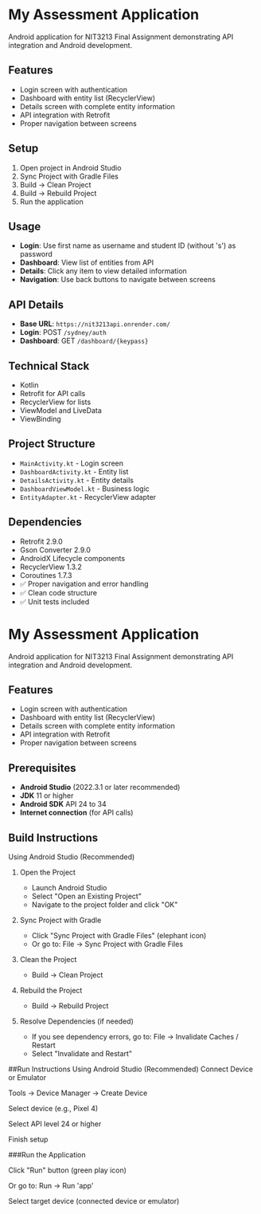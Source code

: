 # My Assessment Application

Android application for NIT3213 Final Assignment demonstrating API integration and Android development.

## Features

- Login screen with authentication
- Dashboard with entity list (RecyclerView)
- Details screen with complete entity information
- API integration with Retrofit
- Proper navigation between screens

## Setup

1. Open project in Android Studio
2. Sync Project with Gradle Files
3. Build → Clean Project
4. Build → Rebuild Project
5. Run the application

## Usage

- **Login**: Use first name as username and student ID (without 's') as password
- **Dashboard**: View list of entities from API
- **Details**: Click any item to view detailed information
- **Navigation**: Use back buttons to navigate between screens

## API Details

- **Base URL**: `https://nit3213api.onrender.com/`
- **Login**: POST `/sydney/auth`
- **Dashboard**: GET `/dashboard/{keypass}`

## Technical Stack

- Kotlin
- Retrofit for API calls
- RecyclerView for lists
- ViewModel and LiveData
- ViewBinding

## Project Structure

- `MainActivity.kt` - Login screen
- `DashboardActivity.kt` - Entity list
- `DetailsActivity.kt` - Entity details
- `DashboardViewModel.kt` - Business logic
- `EntityAdapter.kt` - RecyclerView adapter

## Dependencies

- Retrofit 2.9.0
- Gson Converter 2.9.0
- AndroidX Lifecycle components
- RecyclerView 1.3.2
- Coroutines 1.7.3
- ✅ Proper navigation and error handling
- ✅ Clean code structure
- ✅ Unit tests included

# My Assessment Application

Android application for NIT3213 Final Assignment demonstrating API integration and Android development.

## Features

- Login screen with authentication
- Dashboard with entity list (RecyclerView)
- Details screen with complete entity information
- API integration with Retrofit
- Proper navigation between screens

## Prerequisites

- **Android Studio** (2022.3.1 or later recommended)
- **JDK** 11 or higher
- **Android SDK** API 24 to 34
- **Internet connection** (for API calls)

## Build Instructions
Using Android Studio (Recommended)

1. Open the Project
   - Launch Android Studio
   - Select "Open an Existing Project"
   - Navigate to the project folder and click "OK"

2. Sync Project with Gradle
   - Click "Sync Project with Gradle Files" (elephant icon)
   - Or go to: File → Sync Project with Gradle Files

3. Clean the Project
   - Build → Clean Project

4. Rebuild the Project
   - Build → Rebuild Project

5. Resolve Dependencies (if needed)
   - If you see dependency errors, go to: File → Invalidate Caches / Restart
   - Select "Invalidate and Restart"

##Run Instructions
Using Android Studio (Recommended)
Connect Device or Emulator

Tools → Device Manager → Create Device

Select device (e.g., Pixel 4)

Select API level 24 or higher

Finish setup

###Run the Application

Click "Run" button (green play icon)

Or go to: Run → Run 'app'

Select target device (connected device or emulator)
